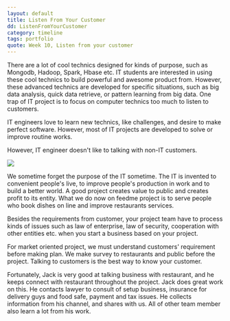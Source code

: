 ```yaml
---
layout: default
title: Listen From Your Customer
dd: ListenFromYourCustomer
category: timeline
tags: portfolio
quote: Week 10, Listen from your customer
---
```


There are a lot of cool technics designed for kinds of purpose, such as Mongodb, Hadoop, Spark, Hbase etc. IT students are interested in  using these cool technics to build powerful and awesome product from. However, these advanced technics are developed for specific situations, such as big data analysis, quick data retrieve, or pattern learning from big data. One trap of IT project is to focus on computer technics too much to listen to customers.

IT engineers love to learn new technics, like challenges, and desire to make perfect software. However, most of IT projects are developed to solve or improve routine works.  

However, IT engineer doesn't like to talking with non-IT customers.

<img src="http://img.deusm.com/allanalytics/2012/07/247351/114258_691632.jpg"/>

We sometime forget the purpose of the IT sometime. The IT is invented to convenient people's live, to improve people's production in work and  to build a better world. A good project creates value to public and creates profit to its entity. What we do  now on feedme project is to serve people who book dishes on line and improve restaurants services.  

Besides the requirements from customer, your project team have to process kinds of issues such as law of enterprise, law of security, cooperation with other entities etc. when you start a business based on your project.

For market oriented project, we must understand customers' requirement before making plan. We make survey to restaurants and public before the project. Talking to customers is the best way to know your customer.

Fortunately, Jack is very good at talking business with restaurant, and he keeps connect with restaurant throughout the project. Jack does great work on this. He contacts lawyer to consult of setup business, insurance for delivery guys and food safe, payment and tax issues. He collects information from his channel, and shares with us. All of other team member also learn a lot from his work.
